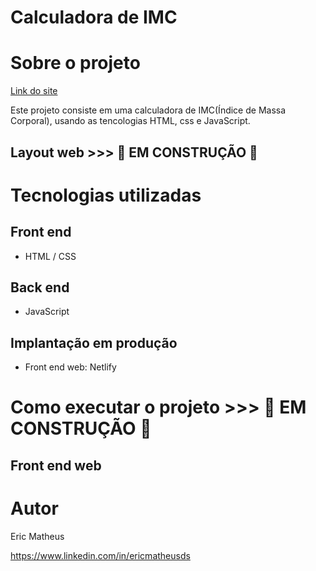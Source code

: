 # Calculadora de IMC

# Sobre o projeto

[Link do site](https://cool-beijinho-3b3a1c.netlify.app/)

Este projeto consiste em uma calculadora de IMC(Índice de Massa Corporal), usando as tencologias HTML, css e JavaScript. 


## Layout web >>> 🚧  EM CONSTRUÇÃO  🚧


# Tecnologias utilizadas 
## Front end
- HTML / CSS
## Back end
- JavaScript
## Implantação em produção
- Front end web: Netlify

# Como executar o projeto >>> 🚧  EM CONSTRUÇÃO  🚧
## Front end web


# Autor

Eric Matheus

https://www.linkedin.com/in/ericmatheusds
